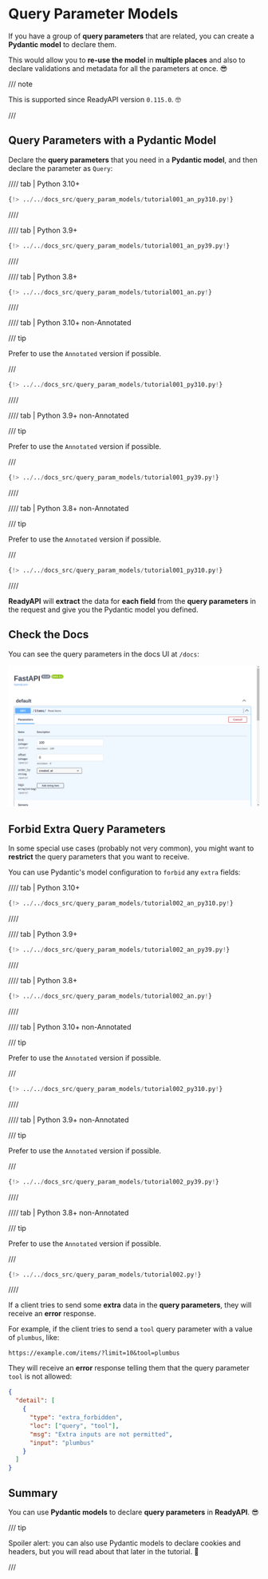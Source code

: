 # Query Parameter Models

If you have a group of **query parameters** that are related, you can create a **Pydantic model** to declare them.

This would allow you to **re-use the model** in **multiple places** and also to declare validations and metadata for all the parameters at once. 😎

/// note

This is supported since ReadyAPI version `0.115.0`. 🤓

///

## Query Parameters with a Pydantic Model

Declare the **query parameters** that you need in a **Pydantic model**, and then declare the parameter as `Query`:

//// tab | Python 3.10+

```Python hl_lines="9-13  17"
{!> ../../docs_src/query_param_models/tutorial001_an_py310.py!}
```

////

//// tab | Python 3.9+

```Python hl_lines="8-12  16"
{!> ../../docs_src/query_param_models/tutorial001_an_py39.py!}
```

////

//// tab | Python 3.8+

```Python hl_lines="10-14  18"
{!> ../../docs_src/query_param_models/tutorial001_an.py!}
```

////

//// tab | Python 3.10+ non-Annotated

/// tip

Prefer to use the `Annotated` version if possible.

///

```Python hl_lines="9-13  17"
{!> ../../docs_src/query_param_models/tutorial001_py310.py!}
```

////

//// tab | Python 3.9+ non-Annotated

/// tip

Prefer to use the `Annotated` version if possible.

///

```Python hl_lines="8-12 16"
{!> ../../docs_src/query_param_models/tutorial001_py39.py!}
```

////

//// tab | Python 3.8+ non-Annotated

/// tip

Prefer to use the `Annotated` version if possible.

///

```Python hl_lines="9-13  17"
{!> ../../docs_src/query_param_models/tutorial001_py310.py!}
```

////

**ReadyAPI** will **extract** the data for **each field** from the **query parameters** in the request and give you the Pydantic model you defined.

## Check the Docs

You can see the query parameters in the docs UI at `/docs`:

<div class="screenshot">
<img src="/img/tutorial/query-param-models/image01.png">
</div>

## Forbid Extra Query Parameters

In some special use cases (probably not very common), you might want to **restrict** the query parameters that you want to receive.

You can use Pydantic's model configuration to `forbid` any `extra` fields:

//// tab | Python 3.10+

```Python hl_lines="10"
{!> ../../docs_src/query_param_models/tutorial002_an_py310.py!}
```

////

//// tab | Python 3.9+

```Python hl_lines="9"
{!> ../../docs_src/query_param_models/tutorial002_an_py39.py!}
```

////

//// tab | Python 3.8+

```Python hl_lines="11"
{!> ../../docs_src/query_param_models/tutorial002_an.py!}
```

////

//// tab | Python 3.10+ non-Annotated

/// tip

Prefer to use the `Annotated` version if possible.

///

```Python hl_lines="10"
{!> ../../docs_src/query_param_models/tutorial002_py310.py!}
```

////

//// tab | Python 3.9+ non-Annotated

/// tip

Prefer to use the `Annotated` version if possible.

///

```Python hl_lines="9"
{!> ../../docs_src/query_param_models/tutorial002_py39.py!}
```

////

//// tab | Python 3.8+ non-Annotated

/// tip

Prefer to use the `Annotated` version if possible.

///

```Python hl_lines="11"
{!> ../../docs_src/query_param_models/tutorial002.py!}
```

////

If a client tries to send some **extra** data in the **query parameters**, they will receive an **error** response.

For example, if the client tries to send a `tool` query parameter with a value of `plumbus`, like:

```http
https://example.com/items/?limit=10&tool=plumbus
```

They will receive an **error** response telling them that the query parameter `tool` is not allowed:

```json
{
  "detail": [
    {
      "type": "extra_forbidden",
      "loc": ["query", "tool"],
      "msg": "Extra inputs are not permitted",
      "input": "plumbus"
    }
  ]
}
```

## Summary

You can use **Pydantic models** to declare **query parameters** in **ReadyAPI**. 😎

/// tip

Spoiler alert: you can also use Pydantic models to declare cookies and headers, but you will read about that later in the tutorial. 🤫

///
